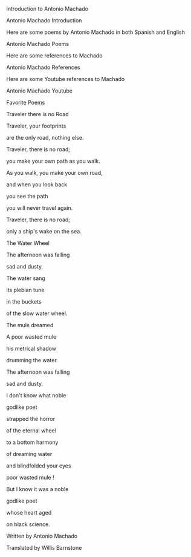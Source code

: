 Introduction to Antonio Machado


Antonio Machado Introduction


Here are some poems by Antonio Machado in both Spanish and English


Antonio Machado Poems


Here are some references to Machado


Antonio Machado References


Here are some Youtube references to Machado


Antonio Machado Youtube


Favorite Poems


Traveler there is no Road


Traveler, your footprints

are the only road, nothing else.

Traveler, there is no road;

you make your own path as you walk.

As you walk, you make your own road,

and when you look back

you see the path

you will never travel again.

Traveler, there is no road;

only a ship's wake on the sea.


The Water Wheel


The afternoon was falling

sad and dusty.


The water sang

its plebian tune

in the buckets

of the slow water wheel.


The mule dreamed

A poor wasted mule

his metrical shadow

drumming the water.


The afternoon was falling

sad and dusty.


I don't know what noble

godlike poet

strapped the horror

of the eternal wheel


to a bottom harmony

of dreaming water

and blindfolded your eyes

poor wasted mule !


But I know it was a noble

godlike poet

whose heart aged

on black science.


Written by Antonio Machado

Translated by Willis Barnstone
